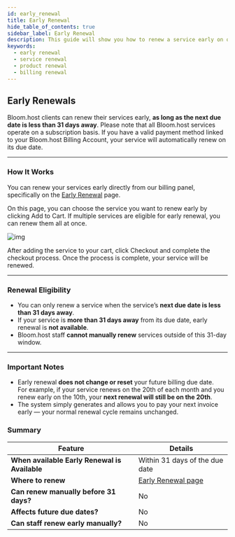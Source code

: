 ```yaml
---
id: early_renewal
title: Early Renewal
hide_table_of_contents: true
sidebar_label: Early Renewal
description: This guide will show you how to renew a service early on our billing panel
keywords:
  - early renewal
  - service renewal
  - product renewal
  - billing renewal
---
```


## Early Renewals

Bloom.host clients can renew their services early, **as long as the next due date is less than 31 days away**. Please note that all Bloom.host services operate on a subscription basis. If you have a valid payment method linked to your Bloom.host Billing Account, your service will automatically renew on its due date.

---

### How It Works

You can renew your services early directly from our billing panel, specifically on the [Early Renewal](https://billing.bloom.host/service-renewals) page.

On this page, you can choose the service you want to renew early by clicking Add to Cart. If multiple services are eligible for early renewal, you can renew them all at once.

![img](/billing/early_renewal/1.png)

After adding the service to your cart, click Checkout and complete the checkout process. Once the process is complete, your service will be renewed.

---

### Renewal Eligibility

- You can only renew a service when the service’s **next due date is less than 31 days away**.  
- If your service is **more than 31 days away** from its due date, early renewal is **not available**.  
- Bloom.host staff **cannot manually renew** services outside of this 31-day window.

---

### Important Notes

- Early renewal **does not change or reset** your future billing due date.  
  For example, if your service renews on the 20th of each month and you renew early on the 10th, your **next renewal will still be on the 20th**.
- The system simply generates and allows you to pay your next invoice early — your normal renewal cycle remains unchanged.

### Summary

| Feature | Details |
|----------|----------|
| **When available Early Renewal is Available** | Within 31 days of the due date |
| **Where to renew** | [Early Renewal page](https://billing.bloom.host/service-renewals) |
| **Can renew manually before 31 days?** | No |
| **Affects future due dates?** | No |
| **Can staff renew early manually?** | No |